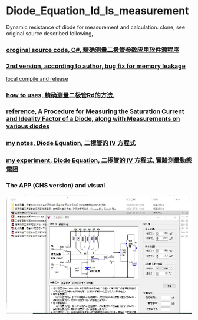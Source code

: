 # Diode_Equation_Id_Is_measurement  
Dynamic resistance of diode for measurement and calculation. clone, see original source described following,  

### [oroginal source code, C#, 精确测量二极管参数应用软件源程序](http://www.crystalradio.cn/forum.php?mod=viewthread&tid=1828102&extra=page%3D1) 
### [2nd version, according to author, bug fix for memory leakage](http://www.crystalradio.cn/forum.php?mod=viewthread&tid=1828889&page=1#pid23091557)  
[local compile and release](https://github.com/xiaolaba/Diode_Equation_Id_Is_measurement/tree/master/gxg0000_ver2_source_code) 

### [how to uses, 精确测量二极管Rd的方法,](http://www.crystalradio.cn/forum.php?mod=viewthread&tid=1828102&extra=page%3D1)    

  
### [reference, A Procedure for Measuring the Saturation Current and Ideality Factor of a Diode, along with Measurements on various diodes](http://kearman.com/bentongue/xtalset/16MeaDio/16MeaDio.html)  
  
### [my notes, Diode Equation, 二極管的 IV 方程式](https://xiaolaba.wordpress.com/2019/10/28/diode-equation-%e4%ba%8c%e6%a5%b5%e7%ae%a1%e7%9a%84-iv-%e6%96%b9%e7%a8%8b%e5%bc%8f/)  

### [my experiment, Diode Equation, 二極管的 IV 方程式, 實驗測量動態電阻](https://xiaolaba.wordpress.com/2020/05/31/diode-equation-%e4%ba%8c%e6%a5%b5%e7%ae%a1%e7%9a%84-iv-%e6%96%b9%e7%a8%8b%e5%bc%8f-%e5%af%a6%e9%a9%97%e6%b8%ac%e9%87%8f%e5%8b%95%e6%85%8b%e9%9b%bb%e9%98%bb/)  


### The APP (CHS version) and visual
![二機管參數計算APP_CHS.JPG](二機管參數計算APP_CHS.JPG)  


